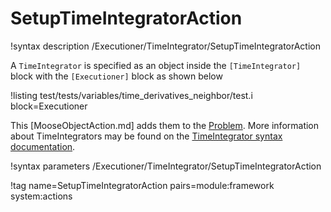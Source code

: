 # SetupTimeIntegratorAction

!syntax description /Executioner/TimeIntegrator/SetupTimeIntegratorAction

A `TimeIntegrator` is specified as an object inside the `[TimeIntegrator]` block with the `[Executioner]` block
as shown below

!listing test/tests/variables/time_derivatives_neighbor/test.i block=Executioner

This [MooseObjectAction.md] adds them to the [Problem](syntax/Problem/index.md).
More information about TimeIntegrators may be found on the
[TimeIntegrator syntax documentation](syntax/Executioner/TimeIntegrator/index.md).

!syntax parameters /Executioner/TimeIntegrator/SetupTimeIntegratorAction

!tag name=SetupTimeIntegratorAction pairs=module:framework system:actions
